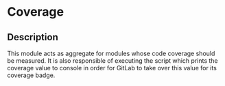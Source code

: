 <!-- (c) https://github.com/MontiCore/monticore -->
# Coverage

## Description
This module acts as aggregate for modules whose code coverage should be measured. It is also responsible of executing
the script which prints the coverage value to console in order for GitLab to take over this value for its coverage
badge.
